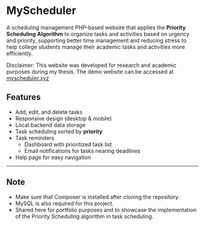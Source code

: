 # MyScheduler

A scheduling management PHP-based website that applies the **Priority Scheduling Algorithm** to organize tasks and activities based on urgency and priority, supporting better time management and reducing stress to help college students manage their academic tasks and activities more efficiently.

Disclaimer: This website was developed for research and academic purposes during my thesis. The demo website can be accessed at [myscheduler.xyz](https://myscheduler.xyz)

## Features
- Add, edit, and delete tasks  
- Responsive design (desktop & mobile)  
- Local backend data storage  
- Task scheduling sorted by **priority**  
- Task reminders  
  - Dashboard with prioritized task list  
  - Email notifications for tasks nearing deadlines  
- Help page for easy navigation

---

## Note
- Make sure that Composer is installed after cloning the repository.
- MySQL is also required for this project.
- Shared here for portfolio purposes and to showcase the implementation of the Priority Scheduling algorithm in task scheduling.
